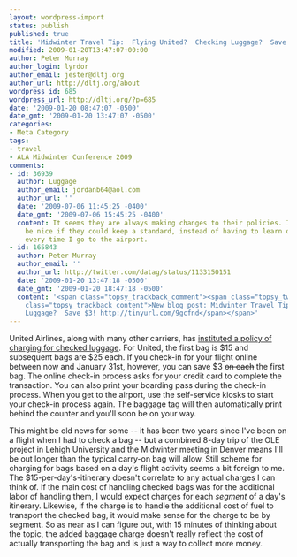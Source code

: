 ```yaml
---
layout: wordpress-import
status: publish
published: true
title: 'Midwinter Travel Tip:  Flying United?  Checking Luggage?  Save $3!'
modified: 2009-01-20T13:47:07+00:00
author: Peter Murray
author_login: lyrdor
author_email: jester@dltj.org
author_url: http://dltj.org/about
wordpress_id: 685
wordpress_url: http://dltj.org/?p=685
date: '2009-01-20 08:47:07 -0500'
date_gmt: '2009-01-20 13:47:07 -0500'
categories:
- Meta Category
tags:
- travel
- ALA Midwinter Conference 2009
comments:
- id: 36939
  author: Luggage
  author_email: jordanb64@aol.com
  author_url: ''
  date: '2009-07-06 11:45:25 -0400'
  date_gmt: '2009-07-06 15:45:25 -0400'
  content: It seems they are always making changes to their policies. I think it would
    be nice if they could keep a standard, instead of having to learn of a new rule
    every time I go to the airport.
- id: 165843
  author: Peter Murray
  author_email: ''
  author_url: http://twitter.com/datag/status/1133150151
  date: '2009-01-20 13:47:18 -0500'
  date_gmt: '2009-01-20 18:47:18 -0500'
  content: '<span class="topsy_trackback_comment"><span class="topsy_twitter_username"><span
    class="topsy_trackback_content">New blog post: Midwinter Travel Tip:  Flying United?  Checking
    Luggage?  Save $3! http://tinyurl.com/9gcfnd</span></span>'
---
```

<p>United Airlines, along with many other carriers, has <a href="http://www.united.com/page/article/0,6722,52481,00.html?navSource=SidebarPromo&amp;linkTitle=UPDATED%3A+Checked+baggage+policy&amp;pos=1&amp;date=2009/01/12&amp;time=13" title="United Airlines - U.S./Canada checked baggage">instituted a policy of charging for checked luggage</a>.  For United, the first bag is $15 and subsequent bags are $25 each.  If you check-in for your flight online between now and January 31st, however, you can save $3 <del datetime="2009-01-22T02:03:38+00:00">on each</del> the first bag.  The online check-in process asks for your credit card to complete the transaction.  You can also print your boarding pass during the check-in process.  When you get to the airport, use the self-service kiosks to start your check-in process again.  The baggage tag will then automatically print behind the counter and you'll soon be on your way.</p>
<p>This might be old news for some -- it has been two years since I've been on a flight when I had to check a bag -- but a combined 8-day trip of the OLE project in Lehigh University and the Midwinter meeting in Denver means I'll be out longer than the typical carry-on bag will allow.  Still scheme for charging for bags based on a day's flight activity seems a bit foreign to me.  The $15-per-day's-itinerary doesn't correlate to any actual charges I can think of.  If the main cost of handling checked bags was for the additional labor of handling them, I would expect charges for each <em>segment</em> of a day's itinerary.  Likewise, if the charge is to handle the additional cost of fuel to transport the checked bag, it would make sense for the charge to be by segment.  So as near as I can figure out, with 15 minutes of thinking about the topic, the added baggage charge doesn't really reflect the cost of actually transporting the bag and is just a way to collect more money.</p>
